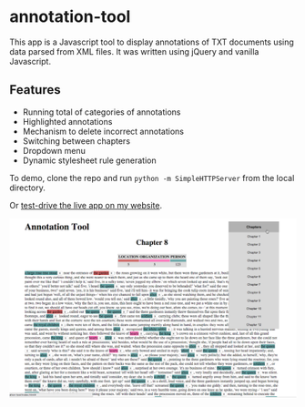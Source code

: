 # annotation-tool
This app is a Javascript tool to display annotations of TXT documents using data parsed from XML files. It was written using jQuery and vanilla Javascript.

## Features
- Running total of categories of annotations
- Highlighted annotations 
- Mechanism to delete incorrect annotations
- Switching between chapters
- Dropdown menu
- Dynamic stylesheet rule generation

To demo, clone the repo and run `python -m SimpleHTTPServer` from the local directory.

Or [test-drive the live app on my website](http://bryanfinlayson.com/code/annotation-tool/index.html).

<img src=app/assets/img/annotation-tool.png>
